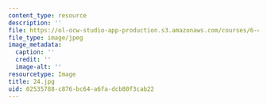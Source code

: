 ```yaml
---
content_type: resource
description: ''
file: https://ol-ocw-studio-app-production.s3.amazonaws.com/courses/6-451-principles-of-digital-communication-ii-spring-2005/02535788c876bc64a6fadcb80f3cab22_24.jpg
file_type: image/jpeg
image_metadata:
  caption: ''
  credit: ''
  image-alt: ''
resourcetype: Image
title: 24.jpg
uid: 02535788-c876-bc64-a6fa-dcb80f3cab22
---
```

